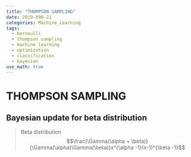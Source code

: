 ```yaml
---
title: "THOMPSON SAMPLING"
date: 2019-098-21
categories: Machine_Learning
tags:
  - bernoulli
  - thompson sampling
  - machine learning
  - optimization
  - classification
  - bayesian
use_math: true
---
```


# THOMPSON SAMPLING

## Bayesian update for beta distribution

>Beta distribution
> $$\frac{\Gamma(\alpha + \beta)}{\Gamma(\alpha)\Gamma(\beta)}x^{\alpha -1}(x-1)^{\beta -1}$$

